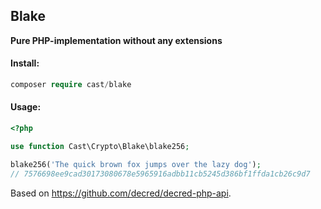 Blake
---
**Pure PHP-implementation without any extensions**

#### Install:
```php
composer require cast/blake
```

#### Usage:
```php
<?php

use function Cast\Crypto\Blake\blake256;

blake256('The quick brown fox jumps over the lazy dog');
// 7576698ee9cad30173080678e5965916adbb11cb5245d386bf1ffda1cb26c9d7

```

Based on https://github.com/decred/decred-php-api.
